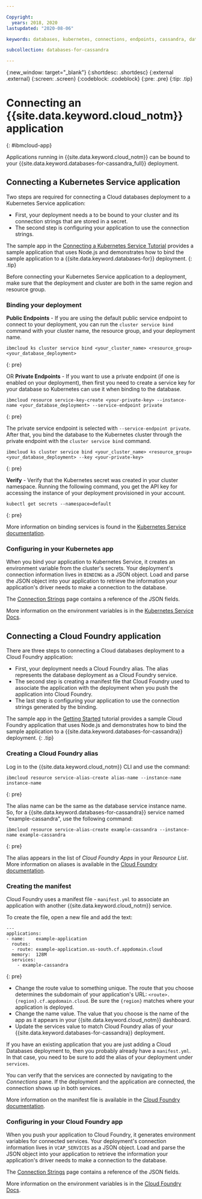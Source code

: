 ```yaml
---

Copyright:
  years: 2018, 2020
lastupdated: "2020-08-06"

keywords: databases, kubernetes, connections, endpoints, cassandra, datastax, dse

subcollection: databases-for-cassandra

---
```


{:new_window: target="_blank"}
{:shortdesc: .shortdesc}
{:external .external}
{:screen: .screen}
{:codeblock: .codeblock}
{:pre: .pre}
{:tip: .tip}

# Connecting an {{site.data.keyword.cloud_notm}} application
{: #ibmcloud-app}

Applications running in {{site.data.keyword.cloud_notm}} can be bound to your {{site.data.keyword.databases-for-cassandra_full}} deployment. 

## Connecting a Kubernetes Service application

Two steps are required for connecting a Cloud databases deployment to a Kubernetes Service application: 
- First, your deployment needs a to be bound to your cluster and its connection strings that are stored in a secret. 
- The second step is configuring your application to use the connection strings.

The sample app in the [Connecting a Kubernetes Service Tutorial](/docs/databases-for-cassandra?topic=cloud-databases-tutorial-k8s-app) provides a sample application that uses Node.js and demonstrates how to bind the sample application to a {{site.data.keyword.databases-for}} deployment.
{: .tip}

Before connecting your Kubernetes Service application to a deployment, make sure that the deployment and cluster are both in the same region and resource group.

### Binding your deployment

**Public Endpoints** -  If you are using the default public service endpoint to connect to your deployment, you can run the `cluster service bind` command with your cluster name, the resource group, and your deployment name.
```shell
ibmcloud ks cluster service bind <your_cluster_name> <resource_group> <your_database_deployment>
```
{: pre}

OR
**Private Endpoints** - If you want to use a private endpoint (if one is enabled on your deployment), then first you need to create a service key for your database so Kubernetes can use it when binding to the database. 
```
ibmcloud resource service-key-create <your-private-key> --instance-name <your_database_deployment> --service-endpoint private  
```
{: pre}

The private service endpoint is selected with `--service-endpoint private`. After that, you bind the database to the Kubernetes cluster through the private endpoint with the `cluster service bind` command.
```
ibmcloud ks cluster service bind <your_cluster_name> <resource_group> <your_database_deployment> --key <your-private-key>
```
{: pre}

**Verify** - Verify that the Kubernetes secret was created in your cluster namespace. Running the following command, you get the API key for accessing the instance of your deployment provisioned in your account.
```shell
kubectl get secrets --namespace=default
```
{: pre}

More information on binding services is found in the [Kubernetes Service documentation](/docs/containers?topic=containers-service-binding#bind-services).

### Configuring in your Kubernetes app 

When you bind your application to Kubernetes Service, it creates an environment variable from the cluster's secrets. Your deployment's connection information lives in `BINDING` as a JSON object. Load and parse the JSON object into your application to retrieve the information your application's driver needs to make a connection to the database. 

The [Connection Strings](/docs/databases-for-cassandra?topic=databases-for-cassandra-connection-strings#connection-string-breakdown) page contains a reference of the JSON fields.

More information on the environment variables is in the [Kubernetes Service Docs](https://cloud.ibm.com/docs/containers?topic=containers-service-binding#reference_secret).

## Connecting a Cloud Foundry application

There are three steps to connecting a Cloud databases deployment to a Cloud Foundry application: 
- First, your deployment needs a Cloud Foundry alias. The alias represents the database deployment as a Cloud Foundry service. 
- The second step is creating a manifest file that Cloud Foundry used to associate the application with the deployment when you push the application into Cloud Foundry. 
- The last step is configuring your application to use the connection strings generated by the binding.

The sample app in the [Getting Started](/docs/databases-for-cassandra?topic=databases-for-cassandra-getting-started) tutorial provides a sample Cloud Foundry application that uses Node.js and demonstrates how to bind the sample application to a {{site.data.keyword.databases-for-cassandra}} deployment.
{: .tip}

### Creating a Cloud Foundry alias

Log in to the {{site.data.keyword.cloud_notm}} CLI and use the command:

```
ibmcloud resource service-alias-create alias-name --instance-name instance-name
```
{: pre}

The alias name can be the same as the database service instance name. So, for a {{site.data.keyword.databases-for-cassandra}} service named "example-cassandra", use the following command:

```
ibmcloud resource service-alias-create example-cassandra --instance-name example-cassandra
```
{: pre}

The alias appears in the list of _Cloud Foundry Apps_ in your _Resource List_. More information on aliases is available in the [Cloud Foundry documentation](/docs/cloud-foundry-public?topic=cloud-foundry-public-connect_app).

### Creating the manifest 

Cloud Foundry uses a manifest file - `manifest.yml` to associate an application with another {{site.data.keyword.cloud_notm}} service.

To create the file, open a new file and add the text:
  ```
  ---
  applications:
  - name:    example-application
    routes:
    - route: example-application.us-south.cf.appdomain.cloud
    memory:  128M
    services:
      - example-cassandra
  ```
  {: pre}

- Change the route value to something unique. The route that you choose determines the subdomain of your application's URL: `<route>.{region}.cf.appdomain.cloud`. Be sure the `{region}` matches where your application is deployed.
- Change the name value. The value that you choose is the name of the app as it appears in your {{site.data.keyword.cloud_notm}} dashboard.
- Update the services value to match Cloud Foundry alias of your {{site.data.keyword.databases-for-cassandra}} deployment.

If you have an existing application that you are just adding a Cloud Databases deployment to, then you probably already have a `manifest.yml`. In that case, you need to be sure to add the alias of your deployment under `services`.

You can verify that the services are connected by navigating to the _Connections_ pane. If the deployment and the application are connected, the connection shows up in both services.

More information on the manifest file is available in the [Cloud Foundry documentation](/docs/cloud-foundry-public?topic=cloud-foundry-public-deployingapps#appmanifest).

### Configuring in your Cloud Foundry app

When you push your application to Cloud Foundry, it generates environment variables for connected services. Your deployment's connection information lives in `VCAP_SERVICES` as a JSON object. Load and parse the JSON object into your application to retrieve the information your application's driver needs to make a connection to the database. 

The [Connection Strings](/docs/databases-for-cassandra?topic=databases-for-cassandra-connection-strings#connection-string-breakdown) page contains a reference of the JSON fields.

More information on the environment variables is in the [Cloud Foundry Docs](/docs/cloud-foundry-public?topic=cloud-foundry-public-deployingapps#app_env).
